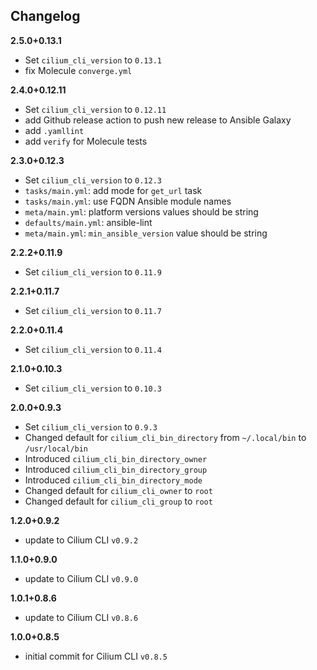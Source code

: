 Changelog
---------

**2.5.0+0.13.1**

- Set `cilium_cli_version` to `0.13.1`
- fix Molecule `converge.yml`

**2.4.0+0.12.11**

- Set `cilium_cli_version` to `0.12.11`
- add Github release action to push new release to Ansible Galaxy
- add `.yamllint`
- add `verify` for Molecule tests

**2.3.0+0.12.3**

- Set `cilium_cli_version` to `0.12.3`
- `tasks/main.yml`: add mode for `get_url` task
- `tasks/main.yml`: use FQDN Ansible module names
- `meta/main.yml`: platform versions values should be string
- `defaults/main.yml`: ansible-lint
- `meta/main.yml`: `min_ansible_version` value should be string

**2.2.2+0.11.9**

- Set `cilium_cli_version` to `0.11.9`

**2.2.1+0.11.7**

- Set `cilium_cli_version` to `0.11.7`

**2.2.0+0.11.4**

- Set `cilium_cli_version` to `0.11.4`

**2.1.0+0.10.3**

- Set `cilium_cli_version` to `0.10.3`

**2.0.0+0.9.3**

- Set `cilium_cli_version` to `0.9.3`
- Changed default for `cilium_cli_bin_directory` from `~/.local/bin` to `/usr/local/bin`
- Introduced `cilium_cli_bin_directory_owner`
- Introduced `cilium_cli_bin_directory_group`
- Introduced `cilium_cli_bin_directory_mode`
- Changed default for `cilium_cli_owner` to `root`
- Changed default for `cilium_cli_group` to `root`

**1.2.0+0.9.2**

- update to Cilium CLI `v0.9.2`

**1.1.0+0.9.0**

- update to Cilium CLI `v0.9.0`

**1.0.1+0.8.6**

- update to Cilium CLI `v0.8.6`

**1.0.0+0.8.5**

- initial commit for Cilium CLI `v0.8.5`

